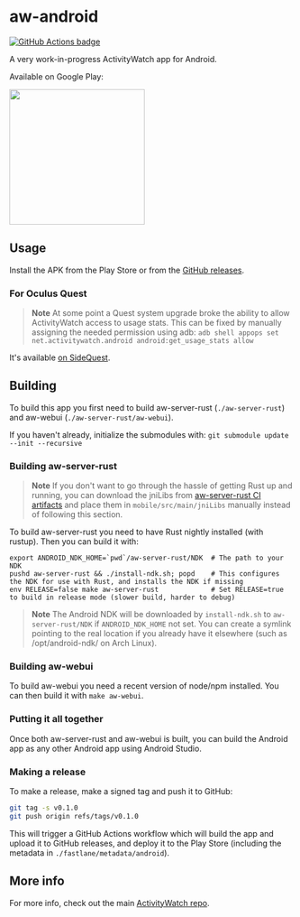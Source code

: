 aw-android
==========

[![GitHub Actions badge](https://github.com/ActivityWatch/aw-android/workflows/Build/badge.svg)](https://github.com/ActivityWatch/aw-android/actions)

A very work-in-progress ActivityWatch app for Android.

Available on Google Play:

<a title="Get it on Google Play" href="https://play.google.com/store/apps/details?id=net.activitywatch.android">
    <img src="https://play.google.com/intl/en_us/badges/images/generic/en_badge_web_generic.png" width="240px"/>
</a>


## Usage

Install the APK from the Play Store or from the [GitHub releases](https://github.com/ActivityWatch/aw-android/releases).

### For Oculus Quest

> **Note** 
> At some point a Quest system upgrade broke the ability to allow ActivityWatch access to usage stats. This can be fixed by manually assigning the needed permission using adb: `adb shell appops set net.activitywatch.android android:get_usage_stats allow`

It's available [on SideQuest](https://sidequestvr.com/#/app/201). 


## Building

To build this app you first need to build aw-server-rust (`./aw-server-rust`) and aw-webui (`./aw-server-rust/aw-webui`).

If you haven't already, initialize the submodules with: `git submodule update --init --recursive`

### Building aw-server-rust

> **Note**
> If you don't want to go through the hassle of getting Rust up and running, you can download the jniLibs from [aw-server-rust CI artifacts](https://github.com/ActivityWatch/aw-server-rust/actions/workflows/build.yml) and place them in `mobile/src/main/jniLibs` manually instead of following this section.

To build aw-server-rust you need to have Rust nightly installed (with rustup). Then you can build it with:

```
export ANDROID_NDK_HOME=`pwd`/aw-server-rust/NDK  # The path to your NDK
pushd aw-server-rust && ./install-ndk.sh; popd    # This configures the NDK for use with Rust, and installs the NDK if missing
env RELEASE=false make aw-server-rust             # Set RELEASE=true to build in release mode (slower build, harder to debug)
```

> **Note**
> The Android NDK will be downloaded by `install-ndk.sh` to `aw-server-rust/NDK` if `ANDROID_NDK_HOME` not set. You can create a symlink pointing to the real location if you already have it elsewhere (such as /opt/android-ndk/ on Arch Linux).

### Building aw-webui

To build aw-webui you need a recent version of node/npm installed. You can then build it with `make aw-webui`.

### Putting it all together

Once both aw-server-rust and aw-webui is built, you can build the Android app as any other Android app using Android Studio.

### Making a release

To make a release, make a signed tag and push it to GitHub:

```sh
git tag -s v0.1.0
git push origin refs/tags/v0.1.0
```

This will trigger a GitHub Actions workflow which will build the app and upload it to GitHub releases, and deploy it to the Play Store (including the metadata in `./fastlane/metadata/android`).

## More info

For more info, check out the main [ActivityWatch repo](https://github.com/ActivityWatch/activitywatch).

